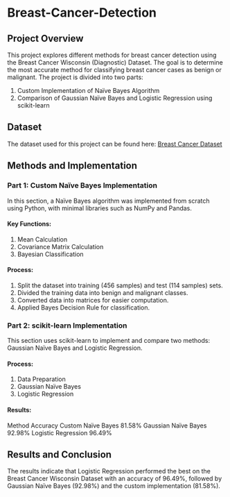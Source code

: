 # Breast-Cancer-Detection

## Project Overview
This project explores different methods for breast cancer detection using the Breast Cancer Wisconsin (Diagnostic) Dataset. The goal is to determine the most accurate method for classifying breast cancer cases as benign or malignant. The project is divided into two parts:

1. Custom Implementation of Naïve Bayes Algorithm
2. Comparison of Gaussian Naïve Bayes and Logistic Regression using scikit-learn


## Dataset
The dataset used for this project can be found here:
[Breast Cancer Dataset](http://archive.ics.uci.edu/dataset/14/breast+cancer)

## Methods and Implementation
### Part 1: Custom Naïve Bayes Implementation
In this section, a Naïve Bayes algorithm was implemented from scratch using Python, with minimal libraries such as NumPy and Pandas.

#### Key Functions:
1. Mean Calculation
2. Covariance Matrix Calculation
3. Bayesian Classification

#### Process:
1. Split the dataset into training (456 samples) and test (114 samples) sets.
2.  Divided the training data into benign and malignant classes.
3.   Converted data into matrices for easier computation.
4.    Applied Bayes Decision Rule for classification.

### Part 2: scikit-learn Implementation
This section uses scikit-learn to implement and compare two methods: Gaussian Naïve Bayes and Logistic Regression.

#### Process:
1. Data Preparation
2. Gaussian Naïve Bayes
3. Logistic Regression

#### Results:
Method	Accuracy
Custom Naïve Bayes	81.58%
Gaussian Naïve Bayes	92.98%
Logistic Regression	96.49%


## Results and Conclusion
The results indicate that Logistic Regression performed the best on the Breast Cancer Wisconsin Dataset with an accuracy of 96.49%, followed by Gaussian Naïve Bayes (92.98%) and the custom implementation (81.58%).
